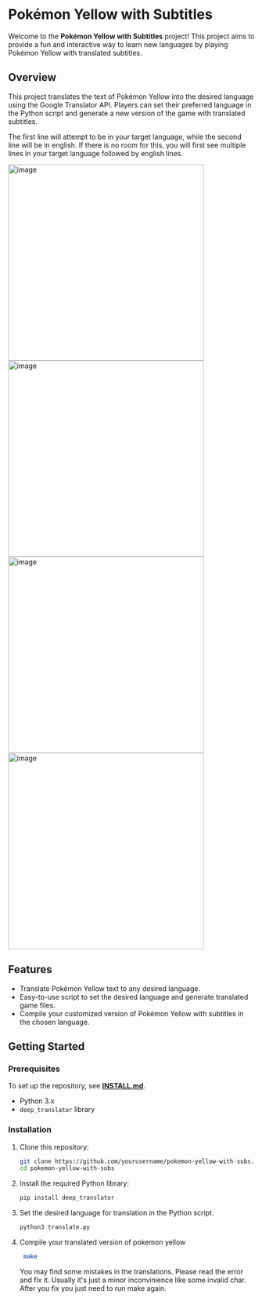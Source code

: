 

# Pokémon Yellow with Subtitles

Welcome to the **Pokémon Yellow with Subtitles** project! This project aims to provide a fun and interactive way to learn new languages by playing Pokémon Yellow with translated subtitles.

## Overview

This project translates the text of Pokémon Yellow into the desired language using the Google Translator API. Players can set their preferred language in the Python script and generate a new version of the game with translated subtitles.

The first line will attempt to be in your target language, while the second line will be in english.
If there is no room for this, you will first see multiple lines in your target language followed by english lines.

<img width="400" alt="image" src="https://github.com/p4xx07/pokeyellow_with_subs/assets/50495900/5700ad92-323d-4dea-8911-8b8602a98fa4">
<img width="400" alt="image" src="https://github.com/p4xx07/pokeyellow_with_subs/assets/50495900/e1d5ae06-bb20-4e60-927c-4e40c8773a39">
<img width="400" alt="image" src="https://github.com/p4xx07/pokeyellow_with_subs/assets/50495900/b5444e0b-6399-4d20-9280-62a9abd129f6">
<img width="400" alt="image" src="https://github.com/p4xx07/pokeyellow_with_subs/assets/50495900/064a7215-c381-44be-8c30-1ff19ea52801">


## Features

- Translate Pokémon Yellow text to any desired language.
- Easy-to-use script to set the desired language and generate translated game files.
- Compile your customized version of Pokémon Yellow with subtitles in the chosen language.

## Getting Started

### Prerequisites

To set up the repository, see [**INSTALL.md**](INSTALL.md).

- Python 3.x
- `deep_translator` library

### Installation

1. Clone this repository:
   ```bash
   git clone https://github.com/yourusername/pokemon-yellow-with-subs.git
   cd pokemon-yellow-with-subs
   ```

2. Install the required Python library:
 
   ```bash
   pip install deep_translator
   ```
3. Set the desired language for translation in the Python script.

   ```bash
   python3 translate.py
    ```

3. Compile your translated version of pokemon yellow

   ```bash
    make
    ```

    You may find some mistakes in the translations. Please read the error and fix it. Usually it's just a minor inconvinience like some invalid char. 
    After you fix you just need to run make again.
